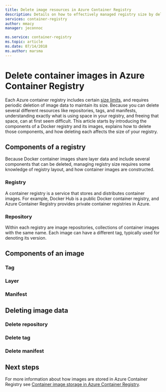 ```yaml
---
title: Delete image resources in Azure Container Registry
description: Details on how to effectively managed registry size by deleting container image data.
services: container-registry
author: mmacy
manager: jeconnoc

ms.service: container-registry
ms.topic: article
ms.date: 07/14/2018
ms.author: marsma
---
```


# Delete container images in Azure Container Registry

Each Azure container registry includes certain [size limits](container-registry-skus.md#sku-feature-matrix), and requires periodic deletion of image data to maintain its size. Because you can delete several different resources like repositories, tags, and manifests, understanding exactly what is using space in your registry, and freeing that space, can at first seem difficult. This article starts by introducing the components of a Docker registry and its images, explains how to delete those components, and how deleting each affects the size of your registry.

## Components of a registry

Because Docker container images share layer data and include several components that can be deleted, managing registry size requires some knowledge of registry layout, and how container images are constructed.

### Registry

A container registry is a service that stores and distributes container images. For example, Docker Hub is a public Docker container registry, and Azure Container Registry provides private container registries in Azure.

### Repository

Within each registry are image repositories, collections of container images with the same name. Each image can have a different tag, typically used for denoting its version.

## Components of an image

### Tag

### Layer

### Manifest

## Deleting image data

### Delete repository

### Delete tag

### Delete manifest

## Next steps

For more information about how images are stored in Azure Container Registry see [Container image storage in Azure Container Registry](container-registry-storage.md).

<!-- IMAGES -->

<!-- LINKS - External -->
[portal]: https://portal.azure.com

<!-- LINKS - Internal -->
